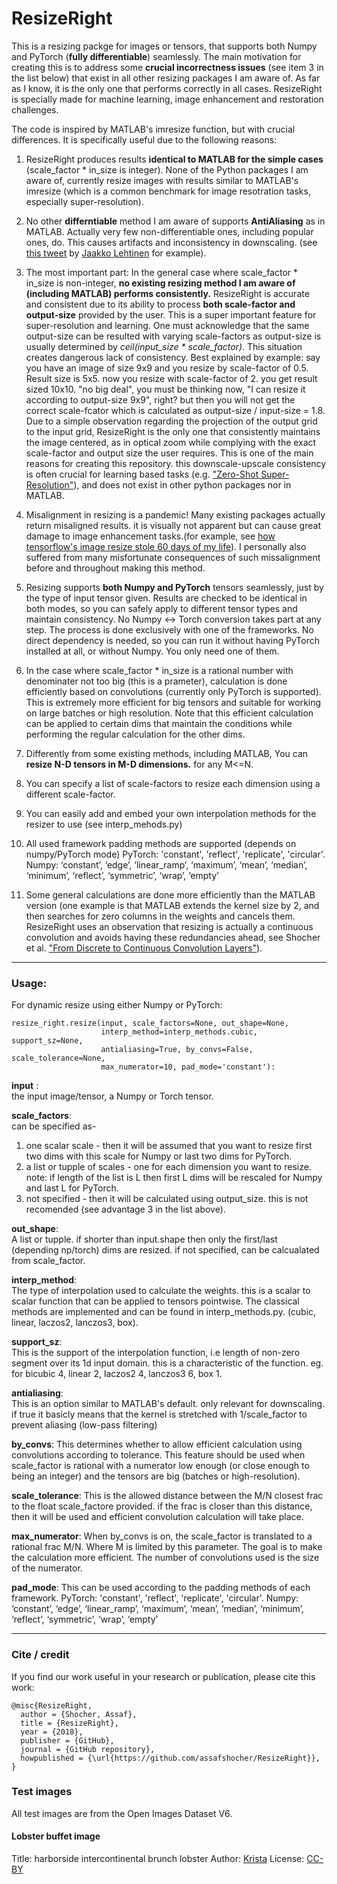 # ResizeRight
This is a resizing packge for images or tensors, that supports both Numpy and PyTorch (**fully differentiable**) seamlessly. The main motivation for creating this is to address some **crucial incorrectness issues** (see item 3 in the list below) that exist in all other resizing packages I am aware of. As far as I know, it is the only one that performs correctly in all cases.  ResizeRight is specially made for machine learning, image enhancement and restoration challenges.

The code is inspired by MATLAB's imresize function, but with crucial differences. It is specifically useful due to the following reasons:

1. ResizeRight produces results **identical to MATLAB for the simple cases** (scale_factor * in_size is integer). None of the Python packages I am aware of, currently resize images with results similar to MATLAB's imresize (which is a common benchmark for image resotration tasks, especially super-resolution). 

2. No other **differntiable** method I am aware of supports **AntiAliasing** as in MATLAB. Actually very few non-differentiable ones, including popular ones, do. This causes artifacts and inconsistency in downscaling. (see [this tweet](https://twitter.com/jaakkolehtinen/status/1258102168176951299) by [Jaakko Lehtinen](https://users.aalto.fi/~lehtinj7/)
 for example).

3. The most important part: In the general case where scale_factor * in_size is non-integer, **no existing resizing method I am aware of (including MATLAB) performs consistently.** ResizeRight is accurate and consistent due to its ability to process **both scale-factor and output-size** provided by the user. This is a super important feature for super-resolution and learning. One must acknowledge that the same output-size can be resulted with varying scale-factors as output-size is usually determined by *ceil(input_size * scale_factor)*. This situation creates dangerous lack of consistency. Best explained by example: say you have an image of size 9x9 and you resize by scale-factor of 0.5. Result size is 5x5. now you resize with scale-factor of 2. you get result sized 10x10. "no big deal", you must be thinking now, "I can resize it according to output-size 9x9", right? but then you will not get the correct scale-fcator which is calculated as output-size / input-size = 1.8.
Due to a simple observation regarding the projection of the output grid to the input grid, ResizeRight is the only one that consistently maintains the image centered, as in optical zoom while complying with the exact scale-factor and output size the user requires. 
This is one of the main reasons for creating this repository. this downscale-upscale consistency is often crucial for learning based tasks (e.g. ["Zero-Shot Super-Resolution"](http://www.wisdom.weizmann.ac.il/~vision/zssr/)), and does not exist in other python packages nor in MATLAB.

4. Misalignment in resizing is a pandemic! Many existing packages actually return misaligned results. it is visually not apparent but can cause great damage to image enhancement tasks.(for example, see [how tensorflow's image resize stole 60 days of my life](https://hackernoon.com/how-tensorflows-tf-image-resize-stole-60-days-of-my-life-aba5eb093f35)). I personally also suffered from many misfortunate consequences of such missalignment before and throughout making this method.

5. Resizing supports **both Numpy and PyTorch** tensors seamlessly, just by the type of input tensor given. Results are checked to be identical in both modes, so you can safely apply to different tensor types and maintain consistency. No Numpy <-> Torch conversion takes part at any step. The process is done exclusively with one of the frameworks. No direct dependency is needed, so you can run it without having PyTorch installed at all, or without Numpy. You only need one of them.

6. In the case where scale_factor * in_size is a rational number with denominater not too big (this is a prameter), calculation is done efficiently based on convolutions (currently only PyTorch is supported). This is extremely more efficient for big tensors and suitable for working on large batches or high resolution. Note that this efficient calculation can be applied to certain dims that maintain the conditions while performing the regular calculation for the other dims.

7. Differently from some existing methods, including MATLAB, You can **resize N-D tensors in M-D dimensions.** for any M<=N.

8. You can specify a list of scale-factors to resize each dimension using a different scale-factor.

9. You can easily add and embed your own interpolation methods for the resizer to use (see interp_mehods.py)

10. All used framework padding methods are supported (depends on numpy/PyTorch mode)
PyTorch: 'constant', 'reflect', 'replicate', 'circular'.
Numpy: ‘constant’, ‘edge’, ‘linear_ramp’, ‘maximum’, ‘mean’, ‘median’, ‘minimum’, ‘reflect’, ‘symmetric’, ‘wrap’, ‘empty’

11. Some general calculations are done more efficiently than the MATLAB version (one example is that MATLAB extends the kernel size by 2, and then searches for zero columns in the weights and cancels them. ResizeRight uses an observation that resizing is actually a continuous convolution and avoids having these redundancies ahead, see Shocher et al. ["From Discrete to  Continuous Convolution Layers"](https://arxiv.org/abs/2006.11120)).
--------

### Usage:
For dynamic resize using either Numpy or PyTorch:
```
resize_right.resize(input, scale_factors=None, out_shape=None,
                    interp_method=interp_methods.cubic, support_sz=None,
                    antialiasing=True, by_convs=False, scale_tolerance=None,
                    max_numerator=10, pad_mode='constant'):
```

__input__ :   
the input image/tensor, a Numpy or Torch tensor.

__scale_factors__:    
can be specified as-  
1. one scalar scale - then it will be assumed that you want to resize first two dims with this scale for Numpy or last two dims for PyTorch.  
2. a list or tupple of scales - one for each dimension you want to resize. note: if length of the list is L then first L dims will be rescaled for Numpy and last L for PyTorch. 
3. not specified - then it will be calculated using output_size. this is not recomended (see advantage 3 in the list above).   

__out_shape__:   
A list or tupple. if shorter than input.shape then only the first/last (depending np/torch) dims are resized. if not specified, can be calcualated from scale_factor.

__interp_method__:   
The type of interpolation used to calculate the weights. this is a scalar to scalar function that can be applied to tensors pointwise. The classical methods are implemented and can be found in interp_methods.py. (cubic, linear, laczos2, lanczos3, box).

__support_sz__:   
This is the support of the interpolation function, i.e length of non-zero segment over its 1d input domain. this is a characteristic of the function. eg. for bicubic 4, linear 2, laczos2 4, lanczos3 6, box 1.

__antialiasing__:   
This is an option similar to MATLAB's default. only relevant for downscaling. if true it basicly means that the kernel is stretched with 1/scale_factor to prevent aliasing (low-pass filtering)

__by_convs__:
This determines whether to allow efficient calculation using convolutions according to tolerance. This feature should be used when scale_factor is rational with a numerator low enough (or close enough to being an integer) and the tensors are big (batches or high-resolution).

__scale_tolerance__:
This is the allowed distance between the M/N closest frac to the float scale_factore provided. if the frac is closer than this distance, then it will be used and efficient convolution calculation will take place.

__max_numerator__:
When by_convs is on, the scale_factor is translated to a rational frac M/N. Where M is limited by this parameter. The goal is to make the calculation more efficient. The number of convolutions used is the size of the numerator.

__pad_mode__:
This can be used according to the padding methods of each framework.
PyTorch: 'constant', 'reflect', 'replicate', 'circular'.
Numpy: ‘constant’, ‘edge’, ‘linear_ramp’, ‘maximum’, ‘mean’, ‘median’, ‘minimum’, ‘reflect’, ‘symmetric’, ‘wrap’, ‘empty’

--------

### Cite / credit
If you find our work useful in your research or publication, please cite this work:
```
@misc{ResizeRight,
  author = {Shocher, Assaf},
  title = {ResizeRight},
  year = {2018},
  publisher = {GitHub},
  journal = {GitHub repository},
  howpublished = {\url{https://github.com/assafshocher/ResizeRight}},
}
```

### Test images

All test images are from the Open Images Dataset V6.

#### Lobster buffet image

Title: harborside intercontinental brunch lobster
Author: [Krista](https://www.flickr.com/people/scaredykat/)
License: [CC-BY](https://creativecommons.org/licenses/by/2.0/)
